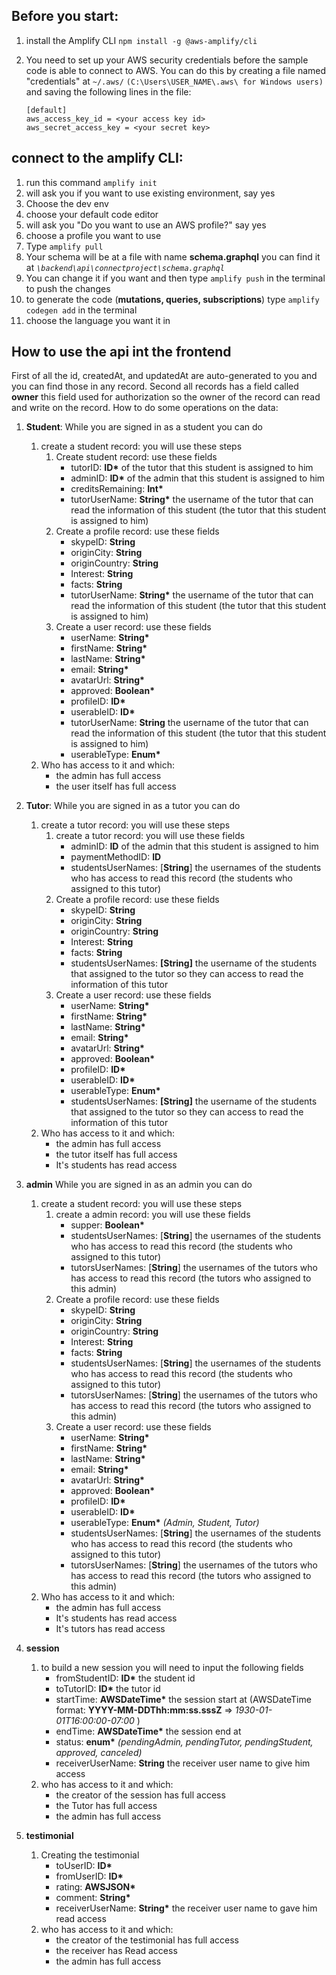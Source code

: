 ## Before you start:
1. install the Amplify CLI `npm install -g @aws-amplify/cli`

2. You need to set up your AWS security credentials before the sample code is able
to connect to AWS. You can do this by creating a file named "credentials" at `~/.aws/` 
`(C:\Users\USER_NAME\.aws\ for Windows users)` and saving the following lines in the file:

    ```
    [default]
    aws_access_key_id = <your access key id>
    aws_secret_access_key = <your secret key>
    ```
## connect to the amplify CLI:
1. run this command `amplify init`
2. will ask you if you want to use existing environment, say yes
3. Choose the dev env
4. choose your default code editor
5. will ask you "Do you want to use an AWS profile?" say yes
6. choose a profile you want to use
7. Type `amplify pull`
8. Your schema will be at a file with name __schema.graphql__ you can find it at *`\backend\api\connectproject\schema.graphql`* 
9. You can change it if you want and then type `amplify push` in the terminal to push the changes
10. to generate the code (__mutations, queries, subscriptions__) type `amplify codegen add` in the terminal
11. choose the language you want it in



## How to use the api int the frontend
First of all the id, createdAt, and updatedAt are auto-generated to you and you can find those in any record.
Second all records has a field called __owner__ this field used for authorization so the owner of the record can read and write on the record.
How to do some operations on the data:
1. __Student__:
    While you are signed in as a student you can do
    1. create a student record: you will use these steps
        1. Create student record: use these fields 
            - tutorID: __ID*__ of the tutor that this student is assigned to him
            - adminID: __ID*__ of the admin that this student is assigned to him
            - creditsRemaining: __Int*__
            - tutorUserName: __String*__ the username of the tutor that can read the information of this student (the tutor that this student is assigned to him)
        2. Create a profile record: use these fields
            - skypeID: __String__
            - originCity: __String__
            - originCountry: __String__
            - Interest: __String__
            - facts: __String__
            - tutorUserName: __String*__ the username of the tutor that can read the information of this student (the tutor that this student is assigned to him)
        3. Create a user record: use these fields
            - userName: __String*__
            - firstName: __String*__
            - lastName: __String*__
            - email: __String*__
            - avatarUrl: __String*__
            - approved: __Boolean*__
            - profileID: __ID*__
            - userableID: __ID*__
            - tutorUserName: __String__ the username of the tutor that can read the information of this student (the tutor that this student is assigned to him)
            - userableType: __Enum*__
    2. Who has access to it and which:
        - the admin has full access 
        - the user itself has full access
2. __Tutor__:
    While you are signed in as a tutor you can do
    1. create a tutor record: you will use these steps
        1. create a tutor record: you will use these fields
            - adminID: __ID__ of the admin that this student is assigned to him
            - paymentMethodID: __ID__
            - studentsUserNames: [__String__] the usernames of the students who has access to read this record (the students who assigned to this tutor)
        2. Create a profile record: use these fields
            - skypeID: __String__
            - originCity: __String__
            - originCountry: __String__
            - Interest: __String__
            - facts: __String__
            - studentsUserNames: __[String]__ the username of the students that assigned to the tutor so they can access to read the information of this tutor
        3. Create a user record: use these fields
            - userName: __String*__
            - firstName: __String*__
            - lastName: __String*__
            - email: __String*__
            - avatarUrl: __String*__
            - approved: __Boolean*__
            - profileID: __ID*__
            - userableID: __ID*__
            - userableType: __Enum*__
            - studentsUserNames: __[String]__ the username of the students that assigned to the tutor so they can access to read the information of this tutor
    2. Who has access to it and which:
        - the admin has full access 
        - the tutor itself has full access
        - It's students has read access
3. __admin__
     While you are signed in as an admin you can do
    1. create a student record: you will use these steps
        1. create a admin record: you will use these fields
            - supper: __Boolean*__
            - studentsUserNames: [__String__] the usernames of the students who has access to read this record (the students who assigned to this tutor)
            - tutorsUserNames: [__String__] the usernames of the tutors who has access to read this record (the tutors who assigned to this admin)
        2. Create a profile record: use these fields
            - skypeID: __String__
            - originCity: __String__
            - originCountry: __String__
            - Interest: __String__
            - facts: __String__
            - studentsUserNames: [__String__] the usernames of the students who has access to read this record (the students who assigned to this tutor)
            - tutorsUserNames: [__String__] the usernames of the tutors who has access to read this record (the tutors who assigned to this admin)
        3. Create a user record: use these fields
            - userName: __String*__
            - firstName: __String*__
            - lastName: __String*__
            - email: __String*__
            - avatarUrl: __String*__
            - approved: __Boolean*__
            - profileID: __ID*__
            - userableID: __ID*__
            - userableType: __Enum*__ *(Admin, Student, Tutor)*
            - studentsUserNames: [__String__] the usernames of the students who has access to read this record (the students who assigned to this tutor)
            - tutorsUserNames: [__String__] the usernames of the tutors who has access to read this record (the tutors who assigned to this admin)
    2. Who has access to it and which:
        - the admin has full access 
        - It's students has read access
        - It's tutors has read access

3. __session__
    1. to build a new session you will need to input the following fields
        - fromStudentID: __ID*__ the student id
        - toTutorID: __ID*__ the tutor id
        - startTime: __AWSDateTime*__ the session start at (AWSDateTime format: __YYYY-MM-DDThh:mm:ss.sssZ__ => *1930-01-01T16:00:00-07:00* )
        - endTime: __AWSDateTime*__ the session end at 
        - status: __enum*__ *(pendingAdmin, pendingTutor, pendingStudent, approved, canceled)*
        - receiverUserName: __String__ the receiver user name to give him access
    2. who has access to it and which:
        - the creator of the session has full access
        - the Tutor has full access
        - the admin has full access

4. __testimonial__
    1. Creating the testimonial
        - toUserID: __ID*__
        - fromUserID: __ID*__
        - rating: __AWSJSON*__
        - comment: __String*__
        - receiverUserName: __String*__ the receiver user name to gave him read access
    2. who has access to it and which:
        - the creator of the testimonial has full access
        - the receiver has Read access
        - the admin has full access
